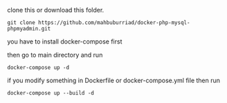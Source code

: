 clone this or download this folder.
```
git clone https://github.com/mahbuburriad/docker-php-mysql-phpmyadmin.git
```

you have to install docker-compose first

then go to main directory and run

```
docker-compose up -d
```

if you modify something in Dockerfile or docker-compose.yml file
then run
```
docker-compose up --build -d
```
